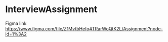 # InterviewAssignment  

Figma link
https://www.figma.com/file/Z1MvtbHefo4TRarWoQtK2L/Assignment?node-id=1%3A2
